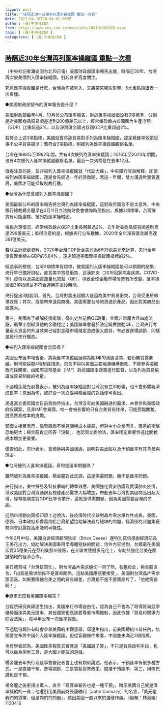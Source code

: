```yaml
---
layout: post
title: "時隔近30年台灣再列匯率操縱國 重點一次看"
date: 2021-04-16T16:04:02.000Z
author: (臺)中央社CNA
from: https://www.cna.com.tw/news/afe/202104160309.aspx
tags: [ (臺)中央社CNA ]
categories: [ (臺)中央社CNA ]
---
```

<!--1618589042000-->
[時隔近30年台灣再列匯率操縱國 重點一次看](https://www.cna.com.tw/news/afe/202104160309.aspx)
------

<div>
<div></div><div class="paragraph"><p>（中央社記者潘姿羽台北16日電）美國財政部匯率報告出爐，時隔近30年，台灣再次被美國列入匯率操縱國，引起各界高度關注。</p><p>究竟匯率操縱國是什麼，台灣為何被列入，又將帶來哪些影響，5大重點讓讀者一次看懂。</p><p>●美國財政部發布的匯率報告是什麼？</p><p>美國財政部每年4月、10月會公布匯率報告，對於匯率操縱國設有3項標準，分別是對美國商品貿易順差達到200億美元以上，經常帳盈餘占該國國內生產毛額（GDP）比重超過2%，以及淨買匯金額占該國GDP比重超過2%。</p><p>若符合上述3項指標，美國就會將該貿易對手列為匯率操縱國，認定藉匯率政策從事不公平貿易競爭；若符合2項指標，則被列為匯率操縱國觀察名單。</p><p>台灣在1988年至1992年間，共有4次被列為匯率操縱國；2016年至2020年期間，也有4次被列入匯率操縱國觀察名單，最近一次列榜是在去年12月。</p><p>值得注意的是，並非被列入匯率操縱國就「代誌大條」，中央銀行官員解釋，即使被列為匯率操縱國，還是會先經過一年的諮商期，若這一年間，雙方溝通無實質進展，美國才可能採取制裁行動。</p><p>●台灣為什麼會被列入匯率操縱國？</p><p>美國最新公布的匯率報告將台灣列為匯率操縱國，這對政府而言不是太意外，中央銀行總裁楊金龍早在3月11日立法院財委會備詢時便指出，根據3項標準，台灣確實有可能達標、被列為匯率操縱國。</p><p>檢視台灣情況，經常帳盈餘占GDP比重長期超過2%，去年對美商品貿易順差則高達299億美元；值得注意的是，根據央行公布數據，2020年全年淨買匯金額高達391億美元。</p><p>若以主計總處資料，2020年台灣GDP折合美元為6693億美元來計算，央行全年淨買匯金額占GDP的5.84% ，遠遠超過美國匯率操縱國指標的2%。</p><p>經過事前檢視，台灣3項標準皆超標，被美國列入匯率操縱國是可以預期的結果，央行早已備好說帖，直言美中貿易衝突、武漢肺炎（2019冠狀病毒疾病，COVID-19）疫情以及美國實施量化寬鬆（QE），導致全球金融市場情勢有所改變，匯率操縱國3項指標並不符合運用在這段時間。</p><p>央行提出3點說明，首先，台灣對美出超擴大是因為美中貿易衝突，台灣受惠於轉單效應；其次，疫情帶來遠距商機，美國需要台灣的資通訊產品，因此對美商品出超擴大。</p><p>第三，美國為了緩解疫情衝擊，祭出史無前例QE政策，金額非常龐大且四處流竄，衝擊小型經濟體的金融穩定；美國聯準會基於法定職責推動QE，台灣央行考量龐大資金的外溢效果已經對金融市場穩定造成很大威脅，有必要進場調節，同樣是履行央行職責。</p><p>●被列入匯率操縱國會怎麼樣？</p><p>美國公布匯率報告後，將與匯率操縱國展開為期1年的溝通協商，若仍無實質進展，則可能採取4種制裁措施，包含不得向美國主要融通機構借款、不能參與美國政府採購案、由國際貨幣基金（IMF）對該國匯率政策進行監督，以及列為貿易協議或貿易制裁的考量。</p><p>不過楊金龍先前曾表示，被列為匯率操縱國對台灣沒有立即影響，也不會影響經濟成長率；原因為何，或許從一次立委與楊金龍的對話便可看出。</p><p>民進黨立委郭國文日前質詢時指出，台灣沒有向美國融通的需求、未曾參與美國政府採購案，且非IMF會員國，唯一會被影響的只有台美貿易往來，可能面臨關稅、提高貿易成本的挑戰。</p><p>郭國文接著表示，儘管廠商不樂見關稅成本提高，但對中小企業而言，匯差的衝擊恐怕更大；楊金龍肯定回答「沒錯」，也認同立委說法，匯率穩定重要性遠比關稅成本增加更重要。</p><p>儘管如此，央行表示，會積極與美國溝通，說明對美出超以及干預匯率有其背景與理由。</p><p>●台灣被列入匯率操縱國，真的是匯率問題嗎？</p><p>雖然被列為匯率操縱國，楊金龍對此定調，這是供需問題，而不是匯率問題。</p><p>央行指出，美中貿易及科技爭端的轉單效應、美國強化資安防護及武漢肺炎疫情，導致美國對台灣資通訊及視聽產品需求大幅增加，帶動去年台灣對美國商品出超大增，經常帳順差對GDP比率也攀升，這就是供需問題，因為美國需要台灣的商品。</p><p>近期市場動向同樣印證上述說法，後疫情時代全球對晶片需求爆炸性成長，美國、德國、日本政府都曾寫信給台灣希望協助解決晶片短缺的問題，經濟部為此邀集廠商開會討論提高產能的可能性。</p><p>今年2月中旬，美國白宮經濟顧問狄斯（Brian Deese）還特別寫信感謝經濟部長王美花出力，協助解決美國車用半導體短缺的問題；信件內容提到，台積電在美國斥資35億美元在亞利桑那州設廠，在全球供應鏈多元化上，有助於強化台美在關鍵領域的經濟合作。</p><p>美日德齊喊「台灣幫幫忙」，對台灣晶片需求殷切一目了然，有鑑於此，楊金龍直言，「出超是需求關係不是匯率關係，這點美國應該要接受」，美國對台灣晶片需求那麼高，如果要限縮台美之間的貿易順差，台灣是不是不要賣晶片了，「他就需要啊！」</p><p>●專家怎麼看美國匯率報告？</p><p>台經院研究員邱達生指出，美國奉行市場自由化，認為自己不會為了取得貿易競爭優勢而操弄美元匯率，其他國家也應該要尊重市場機制，因此依據「貿易和競爭力綜合法案」，每半年公布一次匯率報告。</p><p>不過這份報告有時會參雜美國的主觀意識，邱達生指出，前美國總統川普任內，無預警宣布將中國列入匯率操縱國，但從客觀條件來看，中國並未滿足3項指標。</p><p>也有學者認為，美國匯率報告其實就是「美國說了算」，不只是貿易談判手段，也可以做為施壓工具，是大國才能玩的遊戲。</p><p>楊金龍去年央行理監事會後記者會上也有類似論述，他表示，干預匯率有很多種方式，一是直接干預、進場調節，二是寬鬆貨幣政策，間接干預匯率，第三，用嘴巴講也是干預。</p><p>楊金龍之後更語出驚人，直言「寫匯率報告也是一種干預」，暗示美國自己就是匯率操縱的一員；他還引用美國前財長康納利（John Connally）的名言，「美元是我們的貨幣，但是你們的問題」，點出美國一直以來的強硬作風。（編輯：林淑媛）1100416</p></div>
</div>
